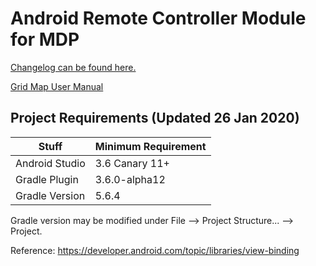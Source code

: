 # Android Remote Controller Module for MDP
[Changelog can be found here.](https://github.com/101011101001010/MDP-Android/wiki)

[Grid Map User Manual](https://github.com/101011101001010/MDP-Android/wiki/Grid-Map-User-Manual)

## Project Requirements (Updated 26 Jan 2020)
| Stuff          | Minimum Requirement |	
| -------------- | ------------------- |     
| Android Studio | 3.6 Canary 11+ |
| Gradle Plugin  | 3.6.0-alpha12  | 
| Gradle Version | 5.6.4          | 

Gradle version may be modified under File --> Project Structure... --> Project.

Reference: https://developer.android.com/topic/libraries/view-binding
